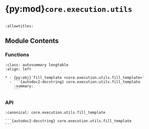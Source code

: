 # {py:mod}`core.execution.utils`

```{py:module} core.execution.utils
```

```{autodoc2-docstring} core.execution.utils
:allowtitles:
```

## Module Contents

### Functions

````{list-table}
:class: autosummary longtable
:align: left

* - {py:obj}`fill_template <core.execution.utils.fill_template>`
  - ```{autodoc2-docstring} core.execution.utils.fill_template
    :summary:
    ```
````

### API

````{py:function} fill_template(template_name: str, variables: dict, template_dir: Optional[str] = None) -> str
:canonical: core.execution.utils.fill_template

```{autodoc2-docstring} core.execution.utils.fill_template
```
````
